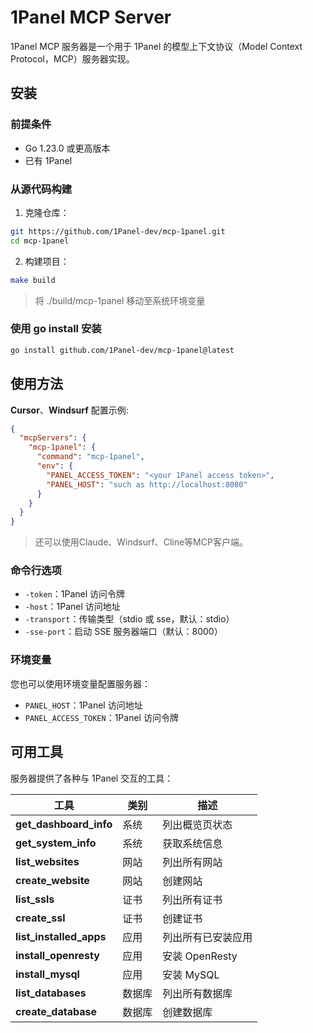 # 1Panel MCP Server

1Panel MCP 服务器是一个用于 1Panel 的模型上下文协议（Model Context Protocol，MCP）服务器实现。

## 安装

### 前提条件

- Go 1.23.0 或更高版本 
- 已有 1Panel

### 从源代码构建

1. 克隆仓库：

```bash
git https://github.com/1Panel-dev/mcp-1panel.git
cd mcp-1panel
```

2. 构建项目：

```bash
make build
```

> 将 ./build/mcp-1panel 移动至系统环境变量

### 使用 go install 安装

```bash
go install github.com/1Panel-dev/mcp-1panel@latest
```

## 使用方法

**Cursor**、**Windsurf** 配置示例:

```json
{
  "mcpServers": {
    "mcp-1panel": {
      "command": "mcp-1panel",
      "env": {
        "PANEL_ACCESS_TOKEN": "<your 1Panel access token>",
        "PANEL_HOST": "such as http://localhost:8080"
      }
    }
  }
}
```

> 还可以使用Claude、Windsurf、Cline等MCP客户端。

### 命令行选项

- `-token`：1Panel 访问令牌
- `-host`：1Panel 访问地址
- `-transport`：传输类型（stdio 或 sse，默认：stdio）
- `-sse-port`：启动 SSE 服务器端口（默认：8000）

### 环境变量

您也可以使用环境变量配置服务器：

- `PANEL_HOST`：1Panel 访问地址
- `PANEL_ACCESS_TOKEN`：1Panel 访问令牌

## 可用工具

服务器提供了各种与 1Panel 交互的工具：

| 工具                         | 类别 | 描述               |
|-----------------------------|------|------------------|
| **get_dashboard_info**      | 系统 | 列出概览页状态      |
| **get_system_info**         | 系统 | 获取系统信息        |
| **list_websites**           | 网站 | 列出所有网站        |
| **create_website**          | 网站 | 创建网站           |
| **list_ssls**               | 证书 | 列出所有证书        |
| **create_ssl**              | 证书 | 创建证书           |
| **list_installed_apps**     | 应用 | 列出所有已安装应用   |
| **install_openresty**       | 应用 | 安装 OpenResty     |
| **install_mysql**           | 应用 | 安装 MySQL         |
| **list_databases**          | 数据库 | 列出所有数据库     |
| **create_database**         | 数据库 | 创建数据库        |